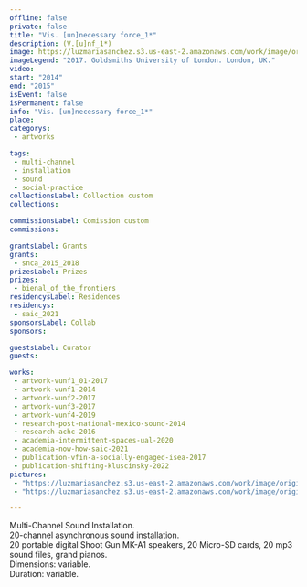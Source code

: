 ```yaml
---
offline: false
private: false
title: "Vis. [un]necessary force_1*"
description: (V.[u]nf_1*)
image: https://luzmariasanchez.s3.us-east-2.amazonaws.com/work/image/original/Vis_1_London_3 (1).jpg
imageLegend: "2017. Goldsmiths University of London. London, UK."
video: 
start: "2014"
end: "2015"
isEvent: false
isPermanent: false
info: "Vis. [un]necessary force_1*"
place: 
categorys:
 - artworks

tags:
 - multi-channel
 - installation
 - sound
 - social-practice
collectionsLabel: Collection custom
collections:

commissionsLabel: Comission custom
commissions:

grantsLabel: Grants
grants:
 - snca_2015_2018
prizesLabel: Prizes
prizes:
 - bienal_of_the_frontiers
residencysLabel: Residences
residencys:
 - saic_2021
sponsorsLabel: Collab
sponsors:

guestsLabel: Curator
guests:

works:
 - artwork-vunf1_01-2017
 - artwork-vunf1-2014
 - artwork-vunf2-2017
 - artwork-vunf3-2017
 - artwork-vunf4-2019
 - research-post-national-mexico-sound-2014
 - research-achc-2016
 - academia-intermittent-spaces-ual-2020
 - academia-now-how-saic-2021
 - publication-vfin-a-socially-engaged-isea-2017
 - publication-shifting-kluscinsky-2022
pictures:
 - "https://luzmariasanchez.s3.us-east-2.amazonaws.com/work/image/original/Vis_1_London_5 (1).jpg | 2017. Goldsmiths University of London. London, UK."
 - "https://luzmariasanchez.s3.us-east-2.amazonaws.com/work/image/original/Vis_1_London_71 (1).jpg | 2017. Goldsmiths University of London. London, UK."

---
```


Multi-Channel Sound Installation. \
20-channel asynchronous sound installation. \
20 portable digital Shoot Gun MK-A1 speakers, 20 Micro-SD cards, 20 mp3 sound files, grand pianos. \
Dimensions: variable. \
Duration: variable.
